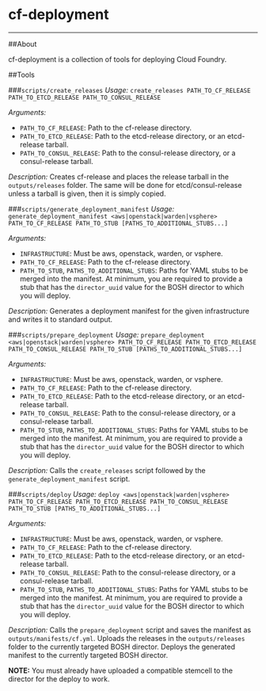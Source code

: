 # cf-deployment
---

##About

cf-deployment is a collection of tools for deploying Cloud Foundry.

##Tools

###`scripts/create_releases`
*Usage:* `create_releases PATH_TO_CF_RELEASE PATH_TO_ETCD_RELEASE PATH_TO_CONSUL_RELEASE`

*Arguments:*

* `PATH_TO_CF_RELEASE`: Path to the cf-release directory.
* `PATH_TO_ETCD_RELEASE`: Path to the etcd-release directory, or an etcd-release tarball.
* `PATH_TO_CONSUL_RELEASE`: Path to the consul-release directory, or a consul-release tarball.

*Description:* Creates cf-release and places the release tarball in the `outputs/releases` folder. The same will be done for etcd/consul-release unless a tarball is given, then it is simply copied.


###`scripts/generate_deployment_manifest`
*Usage:* `generate_deployment_manifest <aws|openstack|warden|vsphere> PATH_TO_CF_RELEASE PATH_TO_STUB [PATHS_TO_ADDITIONAL_STUBS...]`

*Arguments:*

* `INFRASTRUCTURE`: Must be aws, openstack, warden, or vsphere.
* `PATH_TO_CF_RELEASE`: Path to the cf-release directory.
* `PATH_TO_STUB`, `PATHS_TO_ADDITIONAL_STUBS`: Paths for YAML stubs to be merged into the manifest. At minimum, you are required to provide a stub that has the `director_uuid` value for the BOSH director to which you will deploy.

*Description:* Generates a deployment manifest for the given infrastructure and writes it to standard output.


###`scripts/prepare_deployment`
*Usage:* `prepare_deployment <aws|openstack|warden|vsphere> PATH_TO_CF_RELEASE PATH_TO_ETCD_RELEASE PATH_TO_CONSUL_RELEASE PATH_TO_STUB [PATHS_TO_ADDITIONAL_STUBS...]`

*Arguments:*

* `INFRASTRUCTURE`: Must be aws, openstack, warden, or vsphere.
* `PATH_TO_CF_RELEASE`: Path to the cf-release directory.
* `PATH_TO_ETCD_RELEASE`: Path to the etcd-release directory, or an etcd-release tarball.
* `PATH_TO_CONSUL_RELEASE`: Path to the consul-release directory, or a consul-release tarball.
* `PATH_TO_STUB`, `PATHS_TO_ADDITIONAL_STUBS`: Paths for YAML stubs to be merged into the manifest. At minimum, you are required to provide a stub that has the `director_uuid` value for the BOSH director to which you will deploy.

*Description:* Calls the `create_releases` script followed by the `generate_deployment_manifest` script.


###`scripts/deploy`
*Usage:* `deploy <aws|openstack|warden|vsphere> PATH_TO_CF_RELEASE PATH_TO_ETCD_RELEASE PATH_TO_CONSUL_RELEASE PATH_TO_STUB [PATHS_TO_ADDITIONAL_STUBS...]`

*Arguments:*

* `INFRASTRUCTURE`: Must be aws, openstack, warden, or vsphere.
* `PATH_TO_CF_RELEASE`: Path to the cf-release directory.
* `PATH_TO_ETCD_RELEASE`: Path to the etcd-release directory, or an etcd-release tarball.
* `PATH_TO_CONSUL_RELEASE`: Path to the consul-release directory, or a consul-release tarball.
* `PATH_TO_STUB`, `PATHS_TO_ADDITIONAL_STUBS`: Paths for YAML stubs to be merged into the manifest. At minimum, you are required to provide a stub that has the `director_uuid` value for the BOSH director to which you will deploy.

*Description:* Calls the `prepare_deployment` script and saves the manifest as `outputs/manifests/cf.yml`. Uploads the releases in the `outputs/releases` folder to the currently targeted BOSH director. Deploys the generated manifest to the currently targeted BOSH director.

**NOTE:** You must already have uploaded a compatible stemcell to the director for the deploy to work.
